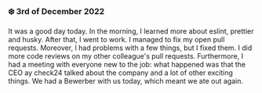 ### ❄️ 3rd of December 2022

It was a good day today. In the morning, I learned more about eslint, prettier and husky. After that, I went to work. I managed to fix my open pull requests. Moreover, I had problems with a few things, but I fixed them. I did more code reviews on my other colleague's pull requests. Furthermore, I had a meeting with everyone new to the job: what happened was that the CEO ay check24 talked about the company and a lot of other exciting things. We had a Bewerber with us today, which meant we ate out again.

